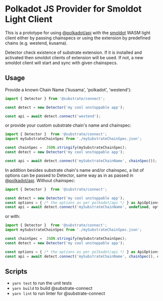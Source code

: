 # Polkadot JS Provider for Smoldot Light Client

This is a prototype for using [@polkadot/api](https://polkadot.js.org/docs/api/start)
with the [smoldot](https://npmjs.com/package/smoldot) WASM light client either by 
passing chainspecs or using the extension by predefined chains (e.g. westend, kusama).

Detector check existence of substrate extension. If it is installed and activated then
smoldot clients of extension will be used. If not, a new smoldot client will start and
sync with given chainspecs.

## Usage
Provide a known Chain Name ('kusama', 'polkadot', 'westend'):
```js
import { Detector } from '@substrate/connect';

const detect = new Detector('my cool unstoppable app');

const api = await detect.connect('westend');
```

or provide your custom substrate chain's name and chainspec:

```js
import { Detector }  from '@substrate/connect';
import mySubstrateChainSpec from './mySubstrateChainSpec.json';

const chainSpec =  JSON.stringify(mySubstrateChainSpec);
const detect = new Detector('my cool unstoppable app');

const api = await detect.connect('mySubstrateChainName', chainSpec());
```

In addition besides substrate chain's name and/or chainspec, a list of options can be passed
to Detector, same way as in  as passed in [@polkadot/api](https://polkadot.js.org/docs/api/start).
Without chainspec:
```js
import { Detector }  from '@substrate/connect';

const detect = new Detector('my cool unstoppable app');
const options = { /* the options as per polkadot/api */ } as ApiOptions;
const api = await detect.connect('mySubstrateChainName', undefined, options);
```
or with:
```js
import { Detector }  from '@substrate/connect';
import mySubstrateChainSpec from './mySubstrateChainSpec.json';

const chainSpec =  JSON.stringify(mySubstrateChainSpec);
const detect = new Detector('my cool unstoppable app');

const options = { /* the options as per polkadot/api */ } as ApiOptions;
const api = await detect.connect('mySubstrateChainName', chainSpec(), options);
```

## Scripts

* `yarn test` to run the unit tests
* `yarn build` to build @substrate-connect
* `yarn lint` to run linter for @substrate-connect

